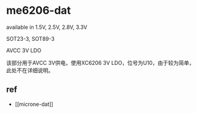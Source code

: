 
# me6206-dat

available in 1.5V, 2.5V, 2.8V, 3.3V

SOT23-3, SOT89-3


AVCC 3V LDO

该部分用于AVCC 3V供电，使用XC6206 3V LDO，位号为U10，由于较为简单，此处不在详细说明。


## ref 

- [[microne-dat]]